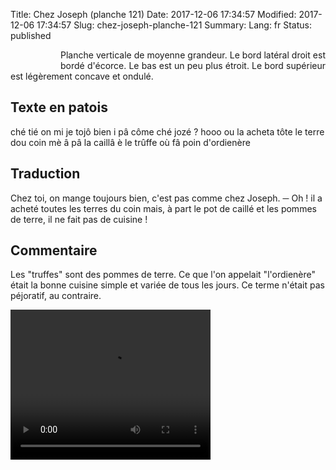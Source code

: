 Title: Chez Joseph (planche 121)
Date: 2017-12-06 17:34:57
Modified: 2017-12-06 17:34:57
Slug: chez-joseph-planche-121
Summary: 
Lang: fr
Status: published


<figure class="image-block" style="float: left;">
  <img alt="" src="{static}/images/planche_121.png">
  <figcaption style="max-width: 222px"></figcaption>
</figure>
<p style="text-align:justify;">Planche verticale de moyenne grandeur. Le bord latéral droit est bordé d'écorce. Le bas est un peu plus étroit. Le bord supérieur est légèrement concave et ondulé.</p>

## Texte en patois
ché  tié  on  mi je  tojô  bien  i  pâ  côme  ché  jozé  ?  hooo ou la acheta  tôte  le terre dou coin mè â pâ la  caillâ è le trûffe où fâ poin d'ordienère


## Traduction
Chez toi, on mange toujours bien, c'est pas comme chez Joseph.
─  Oh ! il a acheté toutes les terres du coin mais, à part le pot de caillé et les pommes de terre, il ne fait pas de cuisine !

## Commentaire
Les "truffes" sont des pommes de terre. Ce que l'on appelait "l'ordienère" était la bonne cuisine simple et variée de tous les jours. Ce terme n'était pas péjoratif, au contraire.



<video width="320" height="240" controls>
  <source src="{static}/videos/video_121.mp4" type="video/mp4">
</video>
